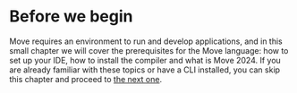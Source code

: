 # Before we begin

Move requires an environment to run and develop applications, and in this small chapter we will
cover the prerequisites for the Move language: how to set up your IDE, how to install the compiler
and what is Move 2024. If you are already familiar with these topics or have a CLI installed, you
can skip this chapter and proceed to [the next one](../your-first-move/hello-world.md).
